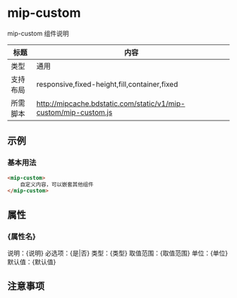 # mip-custom

mip-custom 组件说明

标题|内容
----|----
类型|通用
支持布局|responsive,fixed-height,fill,container,fixed
所需脚本|http://mipcache.bdstatic.com/static/v1/mip-custom/mip-custom.js

## 示例

### 基本用法
```html
<mip-custom>
    自定义内容，可以嵌套其他组件
</mip-custom>
```

## 属性

### {属性名}

说明：{说明}
必选项：{是|否}
类型：{类型}
取值范围：{取值范围}
单位：{单位}
默认值：{默认值}

## 注意事项

